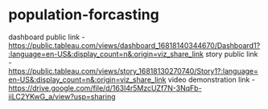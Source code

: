 # population-forcasting

dashboard public link - https://public.tableau.com/views/dashboard_16818140344670/Dashboard1?:language=en-US&:display_count=n&:origin=viz_share_link
story public link - https://public.tableau.com/views/story_16818130270740/Story1?:language=en-US&:display_count=n&:origin=viz_share_link
video demonstration link - https://drive.google.com/file/d/163l4r5MzcUZf7N-3NqFb-iiLC2YKwG_a/view?usp=sharing
